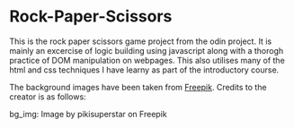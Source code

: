 # Rock-Paper-Scissors

This is the rock paper scissors game project from the odin project. It is mainly an excercise of logic building using javascript along with a thorogh practice of DOM manipulation on webpages. This also utilises many of the html and css techniques I have learny as part of the introductory course.

The background images have been taken from [Freepik](https://www.freepik.com/). Credits to the creator is as follows:

bg_img: Image by pikisuperstar on Freepik
